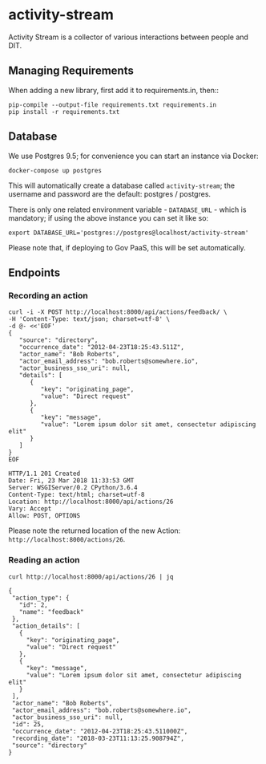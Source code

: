 # activity-stream

Activity Stream is a collector of various interactions between people and DIT.

## Managing Requirements

When adding a new library, first add it to requirements.in, then::

    pip-compile --output-file requirements.txt requirements.in
    pip install -r requirements.txt

## Database

We use Postgres 9.5; for convenience you can start an instance via Docker:

    docker-compose up postgres
    
This will automatically create a database called `activity-stream`; the username and
password are the default: postgres / postgres.
    
There is only one related environment variable - `DATABASE_URL` - which is mandatory; if using
the above instance you can set it like so:
    
    export DATABASE_URL='postgres://postgres@localhost/activity-stream'
    
Please note that, if deploying to Gov PaaS, this will be set automatically.  


## Endpoints

### Recording an action

```
curl -i -X POST http://localhost:8000/api/actions/feedback/ \
-H 'Content-Type: text/json; charset=utf-8' \
-d @- <<'EOF'
{
   "source": "directory",
   "occurrence_date": "2012-04-23T18:25:43.511Z",
   "actor_name": "Bob Roberts",
   "actor_email_address": "bob.roberts@somewhere.io",
   "actor_business_sso_uri": null,
   "details": [
      {
         "key": "originating_page",
         "value": "Direct request"
      },
      {
         "key": "message",
         "value": "Lorem ipsum dolor sit amet, consectetur adipiscing elit"
      }
   ]
}
EOF
```

```
HTTP/1.1 201 Created
Date: Fri, 23 Mar 2018 11:33:53 GMT
Server: WSGIServer/0.2 CPython/3.6.4
Content-Type: text/html; charset=utf-8
Location: http://localhost:8000/api/actions/26
Vary: Accept
Allow: POST, OPTIONS
```

Please note the returned location of the new Action: `http://localhost:8000/actions/26`.
 
### Reading an action
 
 ``` 
 curl http://localhost:8000/api/actions/26 | jq
 ```
 
 ``` 
 {
  "action_type": {
    "id": 2,
    "name": "feedback"
  },
  "action_details": [
    {
      "key": "originating_page",
      "value": "Direct request"
    },
    {
      "key": "message",
      "value": "Lorem ipsum dolor sit amet, consectetur adipiscing elit"
    }
  ],
  "actor_name": "Bob Roberts",
  "actor_email_address": "bob.roberts@somewhere.io",
  "actor_business_sso_uri": null,
  "id": 25,
  "occurrence_date": "2012-04-23T18:25:43.511000Z",
  "recording_date": "2018-03-23T11:13:25.908794Z",
  "source": "directory"
}
 ```